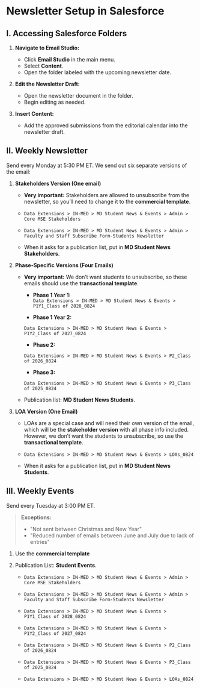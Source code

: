 # **Newsletter Setup in Salesforce**

## I. Accessing Salesforce Folders

1. **Navigate to Email Studio:**

      - Click **Email Studio** in the main menu.
      - Select **Content**.
      - Open the folder labeled with the upcoming newsletter date.

2. **Edit the Newsletter Draft:**

      - Open the newsletter document in the folder.
      - Begin editing as needed.

3. **Insert Content:**

      - Add the approved submissions from the editorial calendar into the newsletter draft.

## II. Weekly Newsletter

Send every Monday at 5:30 PM ET. We send out six separate versions of the email:

1. **Stakeholders Version (One email)**
    
    - **Very important:** Stakeholders are allowed to unsubscribe from the newsletter, so you’ll need to change it to the **commercial template**.

     - `Data Extensions > IN-MED > MD Student News & Events > Admin > Core MSE Stakeholders`
     - `Data Extensions > IN-MED > MD Student News & Events > Admin > Faculty and Staff Subscribe Form-Students Newsletter`
     - When it asks for a publication list, put in **MD Student News Stakeholders**.

2. **Phase-Specific Versions (Four Emails)**

   - **Very important:** We don’t want students to unsubscribe, so these emails should use the **transactional template**.

     - **Phase 1 Year 1:**  
      `Data Extensions > IN-MED > MD Student News & Events > P1Y1_Class of 2028_0824`

     - **Phase 1 Year 2:**  
  
      `Data Extensions > IN-MED > MD Student News & Events > P1Y2_Class of 2027_0824`

     - **Phase 2:**  
  
      `Data Extensions > IN-MED > MD Student News & Events > P2_Class of 2026_0824`

      - **Phase 3:**  

      `Data Extensions > IN-MED > MD Student News & Events > P3_Class of 2025_0824`

   - Publication list: **MD Student News Students**.

3. **LOA Version (One Email)**

   - LOAs are a special case and will need their own version of the email, which will be the **stakeholder version** with all phase info included. However, we don’t want the students to unsubscribe, so use the **transactional template**.

    - `Data Extensions > IN-MED > MD Student News & Events > LOAs_0824`

   - When it asks for a publication list, put in **MD Student News Students**.

## III. Weekly Events

Send every Tuesday at 3:00 PM ET.

>**Exceptions:**  
>
>- "Not sent between Christmas and New Year"  
>- "Reduced number of emails between June and July due to lack of entries"

1. Use the **commercial template** 
2. Publication List: **Student Events**.

   - `Data Extensions > IN-MED > MD Student News & Events > Admin > Core MSE Stakeholders`
  
   - `Data Extensions > IN-MED > MD Student News & Events > Admin > Faculty and Staff Subscribe Form-Students Newsletter`

   - `Data Extensions > IN-MED > MD Student News & Events > P1Y1_Class of 2028_0824`

   - `Data Extensions > IN-MED > MD Student News & Events > P1Y2_Class of 2027_0824`

   - `Data Extensions > IN-MED > MD Student News & Events > P2_Class of 2026_0824`

   - `Data Extensions > IN-MED > MD Student News & Events > P3_Class of 2025_0824`

   - `Data Extensions > IN-MED > MD Student News & Events > LOAs_0824`